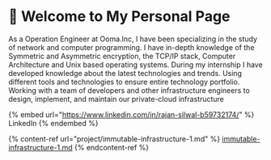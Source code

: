 # 👋 Welcome to My Personal Page

As a Operation Engineer at Ooma.Inc, I have been specializing in the study of network and computer programming. I have in-depth knowledge of the Symmetric and Asymmetric encryption, the TCP/IP stack, Computer Architecture and Unix based operating systems. During my internship I have developed knowledge about the latest technologies and trends. Using different tools and technologies to ensure entire technology portfolio. Working with a team of developers and other infrastructure engineers to design, implement, and maintain our private-cloud infrastructure

{% embed url="https://www.linkedin.com/in/rajan-silwal-b59732174/" %}
LinkedIn&#x20;
{% endembed %}

{% content-ref url="project/immutable-infrastructure-1.md" %}
[immutable-infrastructure-1.md](project/immutable-infrastructure-1.md)
{% endcontent-ref %}
